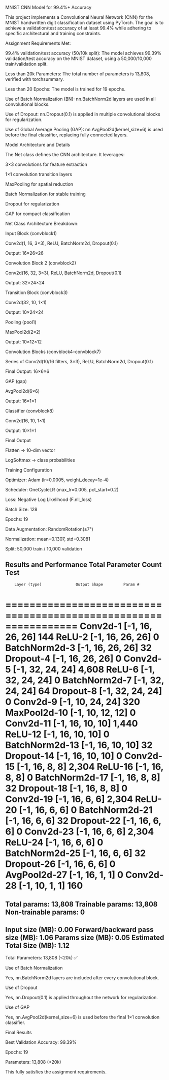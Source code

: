 MNIST CNN Model for 99.4%+ Accuracy

This project implements a Convolutional Neural Network (CNN) for the MNIST handwritten digit classification dataset using PyTorch. The goal is to achieve a validation/test accuracy of at least 99.4% while adhering to specific architectural and training constraints.

Assignment Requirements Met:

99.4% validation/test accuracy (50/10k split): The model achieves 99.39% validation/test accuracy on the MNIST dataset, using a 50,000/10,000 train/validation split.

Less than 20k Parameters: The total number of parameters is 13,808, verified with torchsummary.

Less than 20 Epochs: The model is trained for 19 epochs.

Use of Batch Normalization (BN): nn.BatchNorm2d layers are used in all convolutional blocks.

Use of Dropout: nn.Dropout(0.1) is applied in multiple convolutional blocks for regularization.

Use of Global Average Pooling (GAP): nn.AvgPool2d(kernel_size=6) is used before the final classifier, replacing fully connected layers.

Model Architecture and Details

The Net class defines the CNN architecture. It leverages:

3×3 convolutions for feature extraction

1×1 convolution transition layers

MaxPooling for spatial reduction

Batch Normalization for stable training

Dropout for regularization

GAP for compact classification

Net Class Architecture Breakdown:

Input Block (convblock1)

Conv2d(1, 16, 3×3), ReLU, BatchNorm2d, Dropout(0.1)

Output: 16×26×26

Convolution Block 2 (convblock2)

Conv2d(16, 32, 3×3), ReLU, BatchNorm2d, Dropout(0.1)

Output: 32×24×24

Transition Block (convblock3)

Conv2d(32, 10, 1×1)

Output: 10×24×24

Pooling (pool1)

MaxPool2d(2×2)

Output: 10×12×12

Convolution Blocks (convblock4–convblock7)

Series of Conv2d(10/16 filters, 3×3), ReLU, BatchNorm2d, Dropout(0.1)

Final Output: 16×6×6

GAP (gap)

AvgPool2d(6×6)

Output: 16×1×1

Classifier (convblock8)

Conv2d(16, 10, 1×1)

Output: 10×1×1

Final Output

Flatten → 10-dim vector

LogSoftmax → class probabilities

Training Configuration

Optimizer: Adam (lr=0.0005, weight_decay=1e-4)

Scheduler: OneCycleLR (max_lr=0.005, pct_start=0.2)

Loss: Negative Log Likelihood (F.nll_loss)

Batch Size: 128

Epochs: 19

Data Augmentation: RandomRotation(±7°)

Normalization: mean=0.1307, std=0.3081

Split: 50,000 train / 10,000 validation

Results and Performance
Total Parameter Count Test
----------------------------------------------------------------
        Layer (type)               Output Shape         Param #
================================================================
            Conv2d-1           [-1, 16, 26, 26]             144
              ReLU-2           [-1, 16, 26, 26]               0
       BatchNorm2d-3           [-1, 16, 26, 26]              32
           Dropout-4           [-1, 16, 26, 26]               0
            Conv2d-5           [-1, 32, 24, 24]           4,608
              ReLU-6           [-1, 32, 24, 24]               0
       BatchNorm2d-7           [-1, 32, 24, 24]              64
           Dropout-8           [-1, 32, 24, 24]               0
            Conv2d-9           [-1, 10, 24, 24]             320
        MaxPool2d-10           [-1, 10, 12, 12]               0
           Conv2d-11           [-1, 16, 10, 10]           1,440
             ReLU-12           [-1, 16, 10, 10]               0
      BatchNorm2d-13           [-1, 16, 10, 10]              32
          Dropout-14           [-1, 16, 10, 10]               0
           Conv2d-15             [-1, 16, 8, 8]           2,304
             ReLU-16             [-1, 16, 8, 8]               0
      BatchNorm2d-17             [-1, 16, 8, 8]              32
          Dropout-18             [-1, 16, 8, 8]               0
           Conv2d-19             [-1, 16, 6, 6]           2,304
             ReLU-20             [-1, 16, 6, 6]               0
      BatchNorm2d-21             [-1, 16, 6, 6]              32
          Dropout-22             [-1, 16, 6, 6]               0
           Conv2d-23             [-1, 16, 6, 6]           2,304
             ReLU-24             [-1, 16, 6, 6]               0
      BatchNorm2d-25             [-1, 16, 6, 6]              32
          Dropout-26             [-1, 16, 6, 6]               0
        AvgPool2d-27             [-1, 16, 1, 1]               0
           Conv2d-28             [-1, 10, 1, 1]             160
================================================================
Total params: 13,808
Trainable params: 13,808
Non-trainable params: 0
----------------------------------------------------------------
Input size (MB): 0.00
Forward/backward pass size (MB): 1.06
Params size (MB): 0.05
Estimated Total Size (MB): 1.12
----------------------------------------------------------------


Total Parameters: 13,808 (<20k) ✅

Use of Batch Normalization

Yes, nn.BatchNorm2d layers are included after every convolutional block.

Use of Dropout

Yes, nn.Dropout(0.1) is applied throughout the network for regularization.

Use of GAP

Yes, nn.AvgPool2d(kernel_size=6) is used before the final 1×1 convolution classifier.

Final Results

Best Validation Accuracy: 99.39%

Epochs: 19

Parameters: 13,808 (<20k)

This fully satisfies the assignment requirements.
